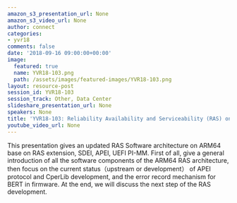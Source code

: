 ```yaml
---
amazon_s3_presentation_url: None
amazon_s3_video_url: None
author: connect
categories:
- yvr18
comments: false
date: '2018-09-16 09:00:00+00:00'
image:
  featured: true
  name: YVR18-103.png
  path: /assets/images/featured-images/YVR18-103.png
layout: resource-post
session_id: YVR18-103
session_track: Other, Data Center
slideshare_presentation_url: None
speakers: None
title: 'YVR18-103: Reliability Availability and Serviceability (RAS) on ARM64 status'
youtube_video_url: None
---
```


This presentation gives an updated RAS Software architecture on ARM64 base on RAS extension, SDEI, APEI, UEFI PI-MM. First of all, give a general introduction of all the software components of the ARM64 RAS architecture, then focus on the current status（upstream or development） of APEI protocol and CperLib development, and the error record mechanism for BERT in firmware. At the end, we will discuss the next step of the RAS development.